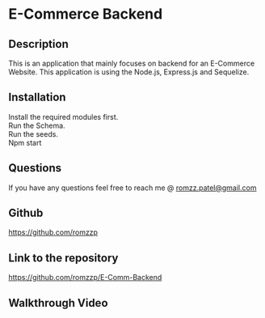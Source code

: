 # E-Commerce Backend

## Description

This is an application that mainly focuses on backend for an E-Commerce Website. This application is using the Node.js, Express.js and Sequelize.

## Installation

Install the required modules first.<br>
Run the Schema.<br>
Run the seeds.<br>
Npm start<br>

## Questions

If you have any questions feel free to reach me @ romzz.patel@gmail.com

## Github

https://github.com/romzzp

## Link to the repository

https://github.com/romzzp/E-Comm-Backend

## Walkthrough Video
